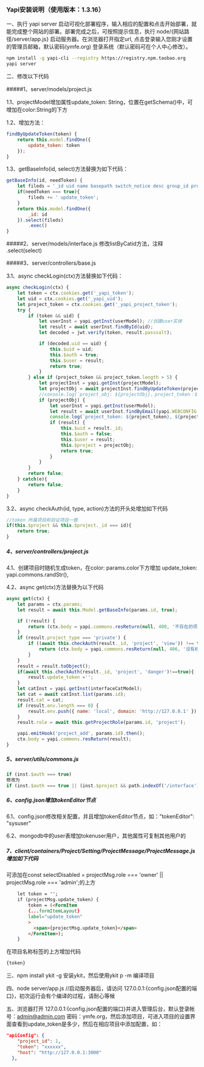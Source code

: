 ### Yapi安装说明（使用版本：1.3.16）

一、执行 yapi server 启动可视化部署程序，输入相应的配置和点击开始部署，就能完成整个网站的部署。部署完成之后，可按照提示信息，执行 node/{网站路径/server/app.js} 启动服务器。在浏览器打开指定url, 点击登录输入您刚才设置的管理员邮箱，默认密码(ymfe.org) 登录系统（默认密码可在个人中心修改）。

```bash
npm install -g yapi-cli --registry https://registry.npm.taobao.org
yapi server
```



二、修改以下代码

#####1、server/models/project.js

1.1、projectModel增加属性update_token: String，位置在getSchema()中，可增加在color:String的下方

1.2、增加方法：

```javascript
findByUpdateToken(token) {
    return this.model.findOne({
        update_token: token
    });
}
```

1.3、getBaseInfo(id, select)方法替换为如下代码：

```javascript
getBaseInfo(id, needToken) {
    let fileds = '_id uid name basepath switch_notice desc group_id project_type env icon color add_time up_time pre_script after_script';
    if(needToken === true){
        fileds += ' update_token';
    }
    return this.model.findOne({
        _id: id
    }).select(fileds)
        .exec()
}
```

#####2、server/models/interface.js
修改listByCatid方法，注释 .select(select)


#####3、server/controllers/base.js

3.1、async checkLogin(ctx)方法替换如下代码：

```javascript
async checkLogin(ctx) {
    let token = ctx.cookies.get('_yapi_token');
    let uid = ctx.cookies.get('_yapi_uid');
    let project_token = ctx.cookies.get('_yapi_project_token');
    try {
        if (token && uid) {
            let userInst = yapi.getInst(userModel); //创建user实体
            let result = await userInst.findById(uid);
            let decoded = jwt.verify(token, result.passsalt);

            if (decoded.uid == uid) {
                this.$uid = uid;
                this.$auth = true;
                this.$user = result;
                return true;
            }
        } else if (project_token && project_token.length > 5) {
            let projectInst = yapi.getInst(projectModel);
            let projectObj = await projectInst.findByUpdateToken(project_token);
            //console.log(`project_obj: ${projectObj}，project_token：${project_token}`);
            if (projectObj) {
                let userInst = yapi.getInst(userModel);
                let result = await userInst.findByEmail(yapi.WEBCONFIG.tokenEditor);
                console.log(`project_token: ${project_token}, ${projectObj._id}, ${projectObj.name}`);
                if (result) {
                    this.$uid = result._id;
                    this.$auth = false;
                    this.$user = result;
                    this.$project = projectObj;
                    return true;
                }
            }
        }
        return false;
    } catch(e){
        return false;
    }
}
```



3.2、async checkAuth(id, type, action)方法的开头处增加如下代码

```javascript
//token 所属项目和验证项目一致
if(this.$project && this.$project._id === id){
    return true;
}
```



##### 4、server/controllers/project.js

4.1、创建项目时随机生成token，在color: params.color下方增加 update_token: yapi.commons.randStr(),

4.2、async get(ctx)方法替换为以下代码

```javascript
async get(ctx) {
    let params = ctx.params;
    let result = await this.Model.getBaseInfo(params.id, true);

    if (!result) {
        return (ctx.body = yapi.commons.resReturn(null, 400, '不存在的项目'));
    }
    if (result.project_type === 'private') {
        if ((await this.checkAuth(result._id, 'project', 'view')) !== true) {
            return (ctx.body = yapi.commons.resReturn(null, 406, '没有权限'));
        }
    }
    result = result.toObject();
    if(await this.checkAuth(result._id, 'project', 'danger')!==true){
        result.update_token ='';
    }
    let catInst = yapi.getInst(interfaceCatModel);
    let cat = await catInst.list(params.id);
    result.cat = cat;
    if (result.env.length === 0) {
        result.env.push({ name: 'local', domain: 'http://127.0.0.1' });
    }
    result.role = await this.getProjectRole(params.id, 'project');

    yapi.emitHook('project_add', params.id).then();
    ctx.body = yapi.commons.resReturn(result);
}
```



##### 5、server/utils/commons.js

```javascript
if (inst.$auth === true) 
修改为
if (inst.$auth === true || (inst.$project && path.indexOf('/interface') === 0))
```



##### 6、config.json增加tokenEditor节点

6.1、config.json修改相关配置，并且增加tokenEditor节点，如："tokenEditor":  "sysuser"

6.2、mongodb中的user表增加tokenuser用户，其他属性可复制其他用户的



##### 7、client/containers/Project/Setting/ProjectMessage/ProjectMessage.js增加如下代码

可添加在const selectDisabled = projectMsg.role === 'owner' || projectMsg.role === 'admin';的上方

```html
    let token = '';
    if (projectMsg.update_token) {
    	token = (<FormItem
    	{...formItemLayout}
    	label="update_token"
    	>
          <span>{projectMsg.update_token}</span>
    	</FormItem>);
    }
```

在项目名称标签的上方增加代码

```html
{token}
```



三、npm install ykit -g 安装ykit，然后使用ykit p -m 编译项目



四、node server/app.js //启动服务器后，请访问 127.0.0.1:{config.json配置的端口}，初次运行会有个编译的过程，请耐心等候



五、浏览器打开 127.0.0.1:{config.json配置的端口}并进入管理后台，默认登录帐号：admin@admin.com 密码：ymfe.org，然后添加项目，可进入项目的设置界面查看到update_token是多少，然后在相应项目中添加配置，如：

```json
"apiConfig": {
    "project_id": 1,
    "token": "xxxxxx",
    "host": "http://127.0.0.1:3000"
  },
```

